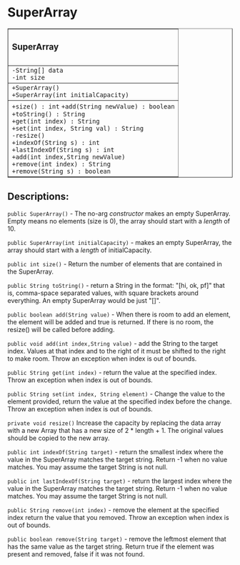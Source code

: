 
# SuperArray
  <table border="1px">
    <tr>
      <td>
        <h3>SuperArray<h3>
      </td>
    </tr>
    <tr>
      <td>
        <code>-String[] data
-int size</code>
      </td>
    </tr>
    <tr>
      <td>
        <code>+SuperArray()
+SuperArray(int initialCapacity)</code>
      </td>
    </tr>
    <tr>
      <td>
        <code>+size() : int</code>
<code>+add(String newValue) : boolean</code></br>
<code>+toString() : String</code></br>
<code>+get(int index) : String</code></br>
<code>+set(int index, String val) : String</code></br>
<code>-resize()</code></br>
<code>+indexOf(String s) : int</code></br>
<code>+lastIndexOf(String s) : int</code></br>
<code>+add(int index,String newValue)</code></br>
<code>+remove(int index) : String</code></br>
<code>+remove(String s) : boolean</code></br>
</td>
    </tr>
  </table>

## Descriptions:

<code>public SuperArray()</code> - The no-arg <em>constructor</em> makes an empty SuperArray. Empty means no elements (size is 0), the array should start with a <em>length</em> of 10.

<code>public SuperArray(int initialCapacity)</code> - makes an empty SuperArray, the array should start with a <em>length</em> of initialCapacity.

<code>public int size()</code> - Return the number of elements that are contained in the SuperArray.

<code>public String toString()</code> - return a String in the format: "[hi, ok, pf]" that is, comma-space separated values, with square brackets around everything. An empty SuperArray would be just "[]".

<code>public boolean add(String value)</code> - When there is room to add an element, the element will be added and true is returned. If there is no room, the resize() will be called before adding.

<code>public void add(int index,String value)</code> - add the String to the target index. Values at that index and to the right of it must be shifted to the right to make room. Throw an exception when index is out of bounds.

<code>public String get(int index)</code> - return the value at the specified index. Throw an exception when index is out of bounds.

<code>public String set(int index, String element)</code> -  Change the value to the element provided, return the value at the specified index before the change. Throw an exception when index is out of bounds.

<code>private void resize()</code> Increase the capacity by replacing the data array with a new Array that has a new size of 2 * length + 1. The original values should be copied to the new array.

<code>public int indexOf(String target)</code> - return the smallest index where the value in the SuperArray matches the target string. Return -1 when no value matches. You may assume the target String is not null.

<code>public int lastIndexOf(String target)</code> - return the largest index where the value in the SuperArray matches the target string. Return -1 when no value matches. You may assume the target String is not null.

<code>public String remove(int index)</code> - remove the element at the specified index return the value that you removed. Throw an exception when index is out of bounds.

<code>public boolean remove(String target)</code> - remove the leftmost element that has the same value as the target string. Return true if the element was present and removed, false if it was not found.
    
